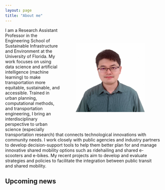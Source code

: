 ```yaml
---
layout: page
title: "About me"
---
```

  
<img align="right" width="225" height="225" src="https://github.com/jacobyan0/jacobyan0.github.io/raw/master/images/Headshot_Yan.jpg" style="vertical-align:middle;margin:50px 50px"> 
I am a Research Assistant Professor in the Engineering School of Sustainable Infrastructure and Environment at the University of Florida. My work focuses on using data science and artificial intelligence (machine learning) to make transportation more equitable, sustainable, and accessible. Trained in urban planning, computational methods, and transportation engineering, I bring an interdisciplinary perspective to urban science (especially transportation research) that connects technological innovations with community needs. I work closely with public agencies and industry partners to develop decision-support tools to help them better plan for and manage innovative shared mobility options such as ridehailing and shared e-scooters and e-bikes. My recent projects aim to develop and evaluate strategies and policies to facilitate the integration between public transit and shared mobility. 




## Upcoming news
